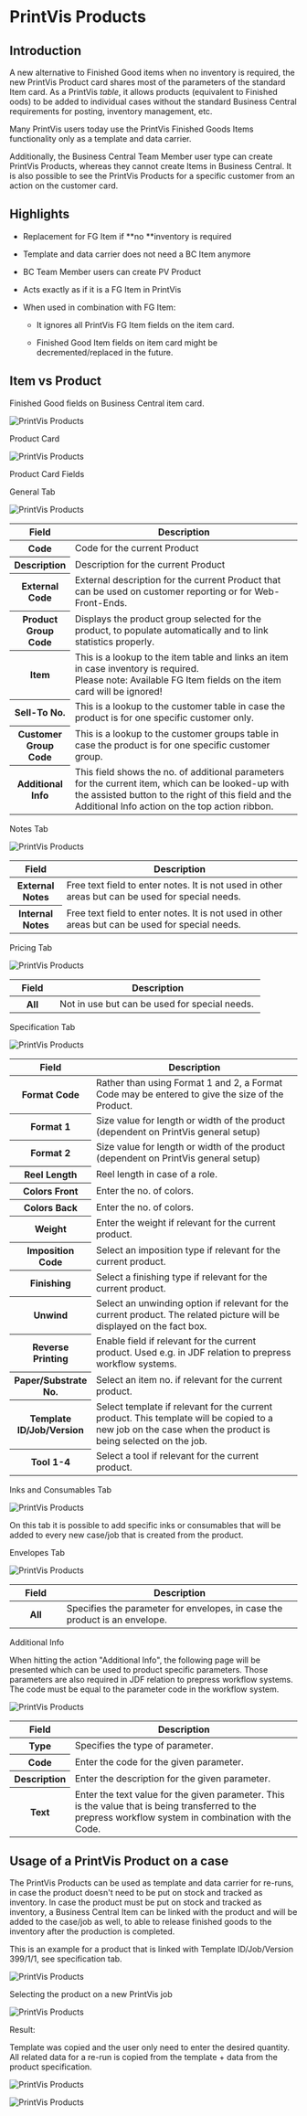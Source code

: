 # PrintVis Products

## Introduction

A new alternative to Finished Good items when no inventory is required,
the new PrintVis Product card shares most of the parameters of the
standard Item card. As a PrintVis *table*, it allows products
(equivalent to Finished oods) to be added to individual cases without
the standard Business Central requirements for posting, inventory
management, etc.

Many PrintVis users today use the PrintVis Finished Goods Items
functionality only as a template and data carrier.  
  
Additionally, the Business Central Team Member user type can create
PrintVis Products, whereas they cannot create Items in Business Central.
It is also possible to see the PrintVis Products for a specific customer
from an action on the customer card.

## Highlights

-   Replacement for FG Item if **no **inventory is required

-   Template and data carrier does not need a BC Item anymore

-   BC Team Member users can create PV Product

-   Acts exactly as if it is a FG Item in PrintVis

-   When used in combination with FG Item:

    -   It ignores all PrintVis FG Item fields on the item card.

    -   Finished Good Item fields on item card might be
        decremented/replaced in the future.

## Item vs Product

Finished Good fields on Business Central item card.

![PrintVis Products](./assets/PP1.png)

Product Card

![PrintVis Products](./assets/PP2.png)

Product Card Fields

General Tab

![PrintVis Products](./assets/PP3.png)

<table>
<colgroup>
<col style="width: 18%" />
<col style="width: 81%" />
</colgroup>
<thead>
<tr>
<th><strong>Field</strong></th>
<th><strong>Description</strong></th>
</tr>
</thead>
<tbody>
<tr>
<th>Code</th>
<td>Code for the current Product</td>
</tr>
<tr>
<th>Description</th>
<td>Description for the current Product</td>
</tr>
<tr>
<th>External Code</th>
<td>External description for the current Product that can be used on
customer reporting or for Web- Front-Ends.</td>
</tr>
<tr>
<th>Product Group Code</th>
<td>Displays the product group selected for the product, to populate
automatically and to link statistics properly.</td>
</tr>
<tr>
<th>Item</th>
<td>This is a lookup to the item table and links an item in case
inventory is required.<br />
Please note: Available FG Item fields on the item card will be
ignored!</td>
</tr>
<tr>
<th>Sell-To No.</th>
<td>This is a lookup to the customer table in case the product is for
one specific customer only.</td>
</tr>
<tr>
<th>Customer Group Code</th>
<td>This is a lookup to the customer groups table in case the product is
for one specific customer group.</td>
</tr>
<tr>
<th>Additional Info</th>
<td>This field shows the no. of additional parameters for the current
item, which can be looked-up with the assisted button to the right of
this field and the Additional Info action on the top action ribbon.</td>
</tr>
</tbody>
</table>

Notes Tab

![PrintVis Products](./assets/PP4.png)

<table>
<colgroup>
<col style="width: 18%" />
<col style="width: 81%" />
</colgroup>
<thead>
<tr>
<th><strong>Field</strong></th>
<th><strong>Description</strong></th>
</tr>
</thead>
<tbody>
<tr>
<th>External Notes</th>
<td>Free text field to enter notes. It is not used in other areas but
can be used for special needs.</td>
</tr>
<tr>
<th>Internal Notes</th>
<td>Free text field to enter notes. It is not used in other areas but
can be used for special needs.</td>
</tr>
</tbody>
</table>

Pricing Tab

![PrintVis Products](./assets/PP5.png)

<table>
<colgroup>
<col style="width: 18%" />
<col style="width: 81%" />
</colgroup>
<thead>
<tr>
<th><strong>Field</strong></th>
<th><strong>Description</strong></th>
</tr>
</thead>
<tbody>
<tr>
<th>All</th>
<td>Not in use but can be used for special needs.</td>
</tr>
</tbody>
</table>

Specification Tab

![PrintVis Products](./assets/PP6.png)

<table>
<colgroup>
<col style="width: 18%" />
<col style="width: 81%" />
</colgroup>
<thead>
<tr>
<th><strong>Field</strong></th>
<th><strong>Description</strong></th>
</tr>
</thead>
<tbody>
<tr>
<th>Format Code</th>
<td>Rather than using Format 1 and 2, a Format Code may be entered to
give the size of the Product.</td>
</tr>
<tr>
<th>Format 1</th>
<td>Size value for length or width of the product (dependent on PrintVis
general setup)</td>
</tr>
<tr>
<th>Format 2</th>
<td>Size value for length or width of the product (dependent on PrintVis
general setup)</td>
</tr>
<tr>
<th>Reel Length</th>
<td>Reel length in case of a role.</td>
</tr>
<tr>
<th>Colors Front</th>
<td>Enter the no. of colors.</td>
</tr>
<tr>
<th>Colors Back</th>
<td>Enter the no. of colors.</td>
</tr>
<tr>
<th>Weight</th>
<td>Enter the weight if relevant for the current product.</td>
</tr>
<tr>
<th>Imposition Code</th>
<td>Select an imposition type if relevant for the current product.</td>
</tr>
<tr>
<th>Finishing</th>
<td>Select a finishing type if relevant for the current product.</td>
</tr>
<tr>
<th>Unwind</th>
<td>Select an unwinding option if relevant for the current product. The
related picture will be displayed on the fact box.</td>
</tr>
<tr>
<th>Reverse Printing</th>
<td>Enable field if relevant for the current product. Used e.g. in JDF
relation to prepress workflow systems.</td>
</tr>
<tr>
<th>Paper/Substrate No.</th>
<td>Select an item no. if relevant for the current product.</td>
</tr>
<tr>
<th>Template<br />
ID/Job/Version</th>
<td>Select template if relevant for the current product. This template
will be copied to a new job on the case when the product is being
selected on the job.</td>
</tr>
<tr>
<th>Tool 1-4</th>
<td>Select a tool if relevant for the current product.</td>
</tr>
</tbody>
</table>

Inks and Consumables Tab

![PrintVis Products](./assets/PP7.png)

On this tab it is possible to add specific inks or consumables that will
be added to every new case/job that is created from the product.

Envelopes Tab

![PrintVis Products](./assets/PP8.png)

<table>
<colgroup>
<col style="width: 18%" />
<col style="width: 81%" />
</colgroup>
<thead>
<tr>
<th><strong>Field</strong></th>
<th><strong>Description</strong></th>
</tr>
</thead>
<tbody>
<tr>
<th>All</th>
<td>Specifies the parameter for envelopes, in case the product is an
envelope.</td>
</tr>
</tbody>
</table>

Additional Info

When hitting the action "Additional Info", the following page will be
presented which can be used to product specific parameters. Those
parameters are also required in JDF relation to prepress workflow
systems. The code must be equal to the parameter code in the workflow
system.

![PrintVis Products](./assets/PP9.png)

<table>
<colgroup>
<col style="width: 18%" />
<col style="width: 81%" />
</colgroup>
<thead>
<tr>
<th><strong>Field</strong></th>
<th><strong>Description</strong></th>
</tr>
</thead>
<tbody>
<tr>
<th>Type</th>
<td>Specifies the type of parameter.</td>
</tr>
<tr>
<th>Code</th>
<td>Enter the code for the given parameter.</td>
</tr>
<tr>
<th>Description</th>
<td>Enter the description for the given parameter.</td>
</tr>
<tr>
<th>Text</th>
<td>Enter the text value for the given parameter. This is the value that
is being transferred to the prepress workflow system in combination with
the Code.</td>
</tr>
</tbody>
</table>

## Usage of a PrintVis Product on a case

The PrintVis Products can be used as template and data carrier for
re-runs, in case the product doesn't need to be put on stock and tracked
as inventory. In case the product must be put on stock and tracked as
inventory, a Business Central Item can be linked with the product and
will be added to the case/job as well, to able to release finished goods
to the inventory after the production is completed.

This is an example for a product that is linked with Template
ID/Job/Version 399/1/1, see specification tab.

![PrintVis Products](./assets/PP10.png)

Selecting the product on a new PrintVis job

![PrintVis Products](./assets/PP11.png)

Result:

Template was copied and the user only need to enter the desired
quantity. All related data for a re-run is copied from the template +
data from the product specification.

![PrintVis Products](./assets/PP12.png)

![PrintVis Products](./assets/PP13.png)
